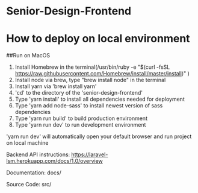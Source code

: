 # Senior-Design-Frontend

# How to deploy on local environment

##Run on MacOS 
1. Install Homebrew in the terminal(/usr/bin/ruby -e "$(curl -fsSL https://raw.githubusercontent.com/Homebrew/install/master/install)" )
2. Install node via brew, type "brew install node" in the terminal
3. Install yarn via 'brew install yarn'
4. 'cd' to the directory of the 'senior-design-frontend'
5. Type 'yarn install' to install all dependencies needed for deployment
6. Type 'yarn add node-sass' to install newest version of sass dependencies
7. Type 'yarn run build' to build production environment
8. Type 'yarn run dev' to run development environment

'yarn run dev' will automatically open your default browser and run project on local machine

Backend API instructions: https://laravel-lsm.herokuapp.com/docs/1.0/overview

Documentation:
docs/

Source Code:
src/


